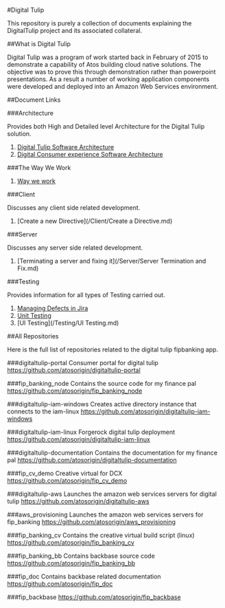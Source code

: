 



#Digital Tulip

This repository is purely a collection of documents explaining the DigitalTulip project and its associated collateral. 

##What is Digital Tulip

Digital Tulip was a program of work started back in February of 2015 to demonstrate a capability of Atos building cloud native solutions. The objective was to prove this through demonstration rather than powerpoint presentations. As a result a number of working application components were developed and deployed into an Amazon Web Services environment.




##Document Links

###Architecture

Provides both High and Detailed level Architecture for the Digital Tulip solution.

1. [Digital Tulip Software Architecture](/Architecture/digitaltulipsoftwarearchitecture.md)
2. [Digital Consumer experience Software Architecture](/Architecture/dcxsoftwarearchitecture.md)

###The Way We Work
1. [Way we work](/WayWeWork/WayWeWork.md)


###Client

Discusses any client side related development. 

1. [Create a new Directive](/Client/Create a Directive.md)

###Server

Discusses any server side related development. 

1. [Terminating a server and fixing it](/Server/Server Termination and Fix.md)

###Testing

Provides information for all types of Testing carried out.

1. [Managing Defects in Jira](/Testing/Defects_in_Jira.md)
2. [Unit Testing](/Testing/JUnit_Testing.md)
3. [UI Testing](/Testing/UI Testing.md)


##All Repositories

Here is the full list of repositories related to the digital tulip fipbanking app.

###digitaltulip-portal
Consumer portal for digital tulip
https://github.com/atosorigin/digitaltulip-portal

###fip_banking_node
Contains the source code for my finance pal
https://github.com/atosorigin/fip_banking_node

###digitaltulip-iam-windows
Creates active directory instance that connects to the iam-linux
https://github.com/atosorigin/digitaltulip-iam-windows

###digitaltulip-iam-linux
Forgerock digital tulip deployment
https://github.com/atosorigin/digitaltulip-iam-linux

###digitaltulip-documentation
Contains the documentation for my finance pal
https://github.com/atosorigin/digitaltulip-documentation

###fip_cv_demo
Creative virtual for DCX
https://github.com/atosorigin/fip_cv_demo

###digitaltulip-aws
Launches the amazon web services servers for digital tulip
https://github.com/atosorigin/digitaltulip-aws

###aws_provisioning
Launches the amazon web services servers for fip_banking
https://github.com/atosorigin/aws_provisioning

###fip_banking_cv
Contains the creative virtual build script (linux)
https://github.com/atosorigin/fip_banking_cv

###fip_banking_bb
Contains backbase source code
https://github.com/atosorigin/fip_banking_bb

###fip_doc
Contains backbase related documentation
https://github.com/atosorigin/fip_doc

###fip_backbase
https://github.com/atosorigin/fip_backbase